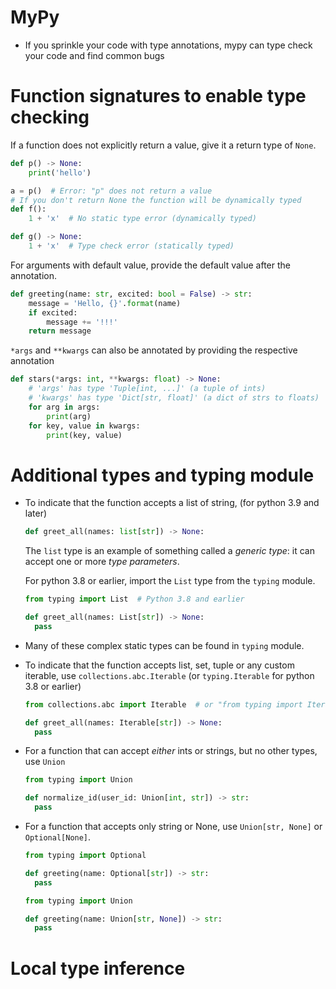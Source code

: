 # MyPy

- If you sprinkle your code with type annotations, mypy can type check your code and find common bugs

# Function signatures to enable type checking

If a function does not explicitly return a value, give it a return type of `None`.

``` python
def p() -> None:
    print('hello')

a = p()  # Error: "p" does not return a value
# If you don't return None the function will be dynamically typed
def f():
    1 + 'x'  # No static type error (dynamically typed)

def g() -> None:
    1 + 'x'  # Type check error (statically typed)
```

For arguments with default value, provide the default value after the annotation.

``` python
def greeting(name: str, excited: bool = False) -> str:
    message = 'Hello, {}'.format(name)
    if excited:
        message += '!!!'
    return message
```

`*args` and `**kwargs` can also be annotated by providing the respective annotation

``` python
def stars(*args: int, **kwargs: float) -> None:
    # 'args' has type 'Tuple[int, ...]' (a tuple of ints)
    # 'kwargs' has type 'Dict[str, float]' (a dict of strs to floats)
    for arg in args:
        print(arg)
    for key, value in kwargs:
        print(key, value)
```

# Additional types and typing module

- To indicate that the function accepts a list of string, (for python 3.9 and later)

  ``` python
  def greet_all(names: list[str]) -> None:
  ```

  The `list` type is an example of something called a *generic type*: it can accept one or more *type parameters*.

  For python 3.8 or earlier, import the `List` type from the `typing` module.

  ``` python
  from typing import List  # Python 3.8 and earlier
  
  def greet_all(names: List[str]) -> None:
    pass
  ```

- Many of these complex static types can be found in `typing` module.

- To indicate that the function accepts list, set, tuple or any custom iterable, use `collections.abc.Iterable` (or `typing.Iterable` for python 3.8 or earlier)

  ``` python
  from collections.abc import Iterable  # or "from typing import Iterable"
  
  def greet_all(names: Iterable[str]) -> None:
    pass
  ```

- For a function that can accept *either* ints or strings, but no other types, use `Union`

  ``` python
  from typing import Union
  
  def normalize_id(user_id: Union[int, str]) -> str:
    pass
  ```

- For a function that accepts only string or None, use `Union[str, None]` or `Optional[None]`.

  ``` python
  from typing import Optional
  
  def greeting(name: Optional[str]) -> str:
    pass
  
  from typing import Union
  
  def greeting(name: Union[str, None]) -> str:
    pass
  ```

# Local type inference



